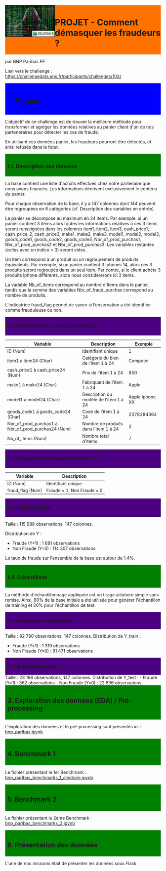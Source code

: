 <div style="display: flex; background-color: RGB(255,114,0);" >
<div>
<img src="fraudeur_-_BNPP_PF_-_finale.jpg" width="300"/>
</div>

# PROJET - Comment démasquer les fraudeurs ? 
</div>

par BNP Paribas PF

Lien vers le challenge : https://challengedata.ens.fr/participants/challenges/104/


<div style="display: flex; background-color: Blue; padding: 15px;" >

## 1.Mission
</div>

L'objectif de ce challenge est de trouver la meilleure méthode pour transformer et agréger les données relatives au panier client d'un de nos parteneraires pour détecter les cas de fraude.

En utilisant ces données panier, les fraudeurs pourront être détectés, et ainsi refusés dans le futur.

<div style="display: flex; background-color: Green; padding: 7px;" >

### 1.1. Description des données
</div>

La base contient une liste d'achats effectués chez notre partenaire que nous avons financés. Les informations décrivent exclusivement le contenu du panier.

Pour chaque observation de la base, il y a 147 colonnes dont 144 peuvent être regroupées en 6 catégories (cf. Description des variables en entrée)

Le panier se décompose au maximum en 24 items. Par exemple, si un panier contient 3 items alors toutes les informations relatives à ces 3 items seront renseignées dans les colonnes item1, item2, item3, cash_price1, cash_price_2, cash_price3, make1, make2, make3, model1, model2, model3, goods_code1, goods_code2, goods_code3, Nbr_of_prod_purchas1, Nbr_of_prod_purchas2 et Nbr_of_prod_purchas3. Les variables restantes (celles avec un indice > 3) seront vides .

Un item correspond à un produit ou un regroupement de produits équivalents. Par exemple, si un panier contient 3 Iphones 14, alors ces 3 produits seront regroupés dans un seul item. Par contre, si le client achète 3 produits Iphone différents, alors nous considèrerons ici 3 items.

La variable Nb_of_items correspond au nombre d'items dans le panier, tandis que la somme des variables Nbr_of_fraud_purchas correspond au nombre de produits.

L’indicatrice fraud_flag permet de savoir si l’observation a été identifiée comme frauduleuse ou non.

<div style="display: flex; background-color: indigo;" >

##### 1.1.1. Description des variables en entrée (X)
</div>

|Variable 	|Description 	|Exemple    |
|-----------|---------------|----------------------------------------------------------------------|
|ID (Num) 	|Identifiant unique| 	1|
|item1 à item24 (Char)|Catégorie du bien de l'item 1 à 24 |Computer|
|cash_price1 à cash_price24 (Num)|Prix de l'item 1 à 24 |850|
|make1 à make24 (Char)|	Fabriquant de l'item 1 à 24|Apple|
|model1 à model24 (Char)|Description du modèle de l'item 1 à 24 |Apple Iphone XX|
|goods_code1 à goods_code24 (Char)|Code de l'item 1 à 24|2378284364|
|Nbr_of_prod_purchas1 à Nbr_of_prod_purchas24 (Num)|Nombre de produits dans l'item 1 à 24|2|
|Nb_of_items (Num) |Nombre total d'items|7|

<div style="display: flex; background-color: indigo;" >

##### 1.1.2. Description de la variable de sortie (Y)
</div>

|Variable|Description|
|-----------|---------------|
|ID (Num) |	Identifiant unique|
|fraud_flag (Num) |	Fraude = 1, Non Fraude = 0|

<div style="display: flex; background-color: indigo;" >

##### 1.1.3. Taille de la base
</div>

Taille : 115 988 observations, 147 colonnes.

Distribution de Y :

- Fraude (Y=1) : 1 681 observations
- Non Fraude (Y=0) : 114 307 observations

Le taux de fraude sur l'ensemble de la base est autour de 1.4%.

<div style="display: flex; background-color: Green; padding: 7px;" >

### 1.2. Echantillons 
</div>

La méthode d'échantillonnage appliquée est un tirage aléatoire simple sans remise. Ainsi, 80% de la base initiale a été utilisée pour générer l'échantillon de training et 20% pour l'échantillon de test.

<div style="display: flex; background-color: indigo;" >

#### 1.2.1. Echantillon d'entraînement
</div>

Taille : 92 790 observations, 147 colonnes. Distribution de Y_train :
- Fraude (Y=1) : 1 319 observations
- Non Fraude (Y=0) : 91 471 observations

<div style="display: flex; background-color: indigo;" >

#### 1.2.2. Echantillon de test
</div>
Taille : 23 198 observations, 147 colonnes. Distribution de Y_test :
- Fraude (Y=1) : 362 observations
- Non Fraude (Y=0) : 22 836 observations

<div style="display: flex; background-color: Green; padding: 7px;" >

## 3. Exploration des données (EDA) / Pré-processing
</div>

L'exploration des données et le pré-processing sont présentés ici : [bnp_paribas.ipynb](bnp_paribas.ipynb)

<div style="display: flex; background-color: Green; padding: 7px;" >

## 4. Benchmark 1
</div>

Le fichier présentant le 1er Benchmark :  [bnp_paribas_benchmarks_1_aleatoire.ipynb](bnp_paribas_benchmarks_1_aleatoire.ipynb)

<div style="display: flex; background-color: Green; padding: 7px;" >

## 5. Benchmark 2
</div>

Le fichier présentant le 2ème Benchmark :  [bnp_paribas_benchmarks_2.ipynb](bnp_paribas_benchmarks_2.ipynb)


<div style="display: flex; background-color: Green; padding: 7px;" >

## 6. Présentation des données
</div>

L'une de nos missions était de présenter les données sous Flask
